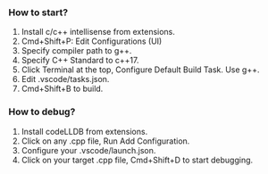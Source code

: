 ### How to start?
1. Install c/c++ intellisense from extensions. 
2. Cmd+Shift+P: Edit Configurations (UI)
3. Specify compiler path to g++.
4. Specify C++ Standard to c++17.
5. Click Terminal at the top, Configure Default Build Task. Use g++.
6. Edit .vscode/tasks.json.
7. Cmd+Shift+B to build.

### How to debug?
1. Install codeLLDB from extensions.
2. Click on any .cpp file, Run Add Configuration. 
3. Configure your .vscode/launch.json.
4. Click on your target .cpp file, Cmd+Shift+D to start debugging. 